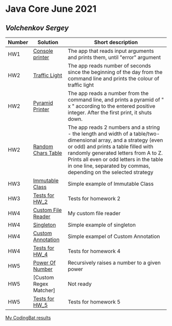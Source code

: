 # Java Core June 2021

## *Volchenkov Sergey*

| Number | Solution  | Short description
| --- | --- | --- |
| HW1 | [Console printer](https://github.com/NikolaevArtem/Java_Core_June_2021/tree/feature/SergeyVolchenkov/src/main/java/homework_1/Main.java) | The app that reads input arguments and prints them, until "error" argument |
| HW2 | [Traffic Light](https://github.com/NikolaevArtem/Java_Core_June_2021/tree/feature/SergeyVolchenkov/src/main/java/homework_2/traffic_light/TrafficLight.java) | The app reads number of seconds since the beginning of the day from the command line and prints the colour of traffic light |
| HW2 | [Pyramid Printer](https://github.com/NikolaevArtem/Java_Core_June_2021/tree/feature/SergeyVolchenkov/src/main/java/homework_2/pyramid_printer/PyramidPrinter.java) | The app reads a number from the command line, and prints a pyramid of " x " according to the entered positive integer. After the first print, it shuts down.|
| HW2 | [Random Chars Table](https://github.com/NikolaevArtem/Java_Core_June_2021/tree/feature/SergeyVolchenkov/src/main/java/homework_2/random_chars_table/RandomCharsTable.java) | The app reads 2 numbers and a string - the length and width of a table/two-dimensional array, and a strategy (even or odd) and prints a table filled with randomly generated letters from A to Z. Prints all even or odd letters in the table in one line, separated by commas, depending on the selected strategy |
| HW3 | [Immutable Class](https://github.com/NikolaevArtem/Java_Core_June_2021/blob/feature/SergeyVolchenkov/src/main/java/homework_3/ImmutableClass.java) | Simple example of Immutable Class |
| HW3 | [Tests for HW_2](https://github.com/NikolaevArtem/Java_Core_June_2021/tree/feature/SergeyVolchenkov/src/test/java/homework_2) | Tests for homework 2 |
| HW4 | [Custom File Reader](https://github.com/NikolaevArtem/Java_Core_June_2021/blob/feature/SergeyVolchenkov/src/main/java/homework_4/custom_file_reader/CustomFileReader.java) | My custom file reader |
| HW4 | [Singleton](https://github.com/NikolaevArtem/Java_Core_June_2021/blob/feature/SergeyVolchenkov/src/main/java/homework_4/singleton/Singleton.java)| Simple example of singleton |
| HW4 | [Custom Annotation](https://github.com/NikolaevArtem/Java_Core_June_2021/blob/feature/SergeyVolchenkov/src/main/java/homework_4/custom_annotation/MyCustomAnnotation.java)| Simple exampel of Custom Annotation |
| HW4 | [Tests for HW_4](https://github.com/NikolaevArtem/Java_Core_June_2021/tree/feature/SergeyVolchenkov/src/test/java/homework_4)| Tests for homework 4|
| HW5 | [Power Of Number](https://github.com/NikolaevArtem/Java_Core_June_2021/blob/feature/SergeyVolchenkov/src/main/java/homework_4/power_of_number/PowerOfNumber.java)| Recursively raises a number to a given power |
| HW5 | [Custom Regex Matcher] | Not ready |
| HW5 | [Tests for HW_5](https://github.com/NikolaevArtem/Java_Core_June_2021/tree/feature/SergeyVolchenkov/src/test/java/homework_5) | Tests for homework 5|


[My CodingBat results](https://codingbat.com/done?user=volchenkovolk@mail.ru&tag=5710011570)
